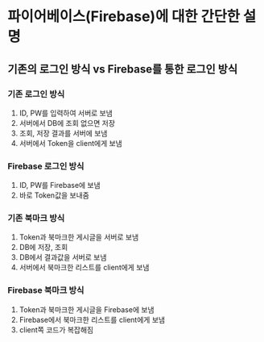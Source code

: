 # 파이어베이스(Firebase)에 대한 간단한 설명

## 기존의 로그인 방식 vs Firebase를 통한 로그인 방식

### 기존 로그인 방식

1. ID, PW를 입력하여 서버로 보냄
2. 서버에서 DB에 조회 없으면 저장
3. 조회, 저장 결과를 서버에 보냄
4. 서버에서 Token을 client에게 보냄

### Firebase 로그인 방식

1. ID, PW를 Firebase에 보냄
2. 바로 Token값을 보내줌

### 기존 북마크 방식

1. Token과 북마크한 게시글을 서버로 보냄
2. DB에 저장, 조회
3. DB에서 결과값을 서버로 보냄
4. 서버에서 북마크한 리스트를 client에게 보냄

### Firebase 북마크 방식

1. Token과 북마크한 게시글을 Firebase에 보냄
2. Firebase에서 북마크한 리스트를 client에게 보냄
3. client쪽 코드가 복잡해짐
